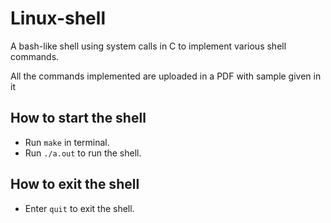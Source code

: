 # Linux-shell
A bash-like shell using system calls in C to implement various shell commands.

All the commands implemented are uploaded in a PDF with sample given in it
## How to start the shell
- Run `make` in terminal.
- Run `./a.out` to run the shell.

## How to exit the shell
- Enter `quit` to exit the shell.
